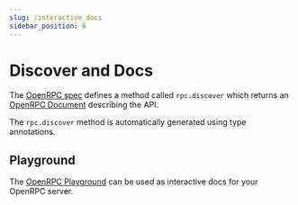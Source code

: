 ```yaml
---
slug: /interactive_docs
sidebar_position: 6
---
```


# Discover and Docs

The [OpenRPC spec](https://spec.open-rpc.org/) defines a method called `rpc.discover`
which returns an [OpenRPC Document](https://spec.open-rpc.org/#openrpc-document)
describing the API.

The `rpc.discover` method is automatically generated using type annotations.

## Playground

The [OpenRPC Playground](https://github.com/open-rpc/playground) can be used as
interactive docs for your OpenRPC server.
